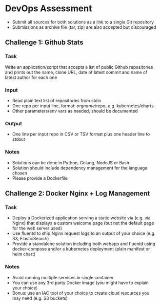 # DevOps Assessment
- Submit all sources for both solutions as a link to a single Git repository
- Submissions as archive file (tar, zip) are also accepted but discouraged
## Challenge 1: Github Stats
### Task
Write an application/script that accepts a list of public Github repositories and prints out
the name, clone URL, date of latest commit and name of latest author for each one
### Input
- Read plain text list of repositories from stdin
- One repo per input line, format: $orgname/$repo, e.g. kubernetes/charts
- Other parameters/env vars as needed, should be documented
### Output
- One line per input repo in CSV or TSV format plus one header line to stdout
### Notes
- Solutions can be done in Python, Golang, NodeJS or Bash
- Solution should include dependency management for the language chosen
- Please provide a Dockerfile
## Challenge 2: Docker Nginx + Log Management
### Task
- Deploy a Dockerized application serving a static website via (e.g. via Nginx) that displays
a custom welcome page (but not the default page for the web server used)
- Use fluentd to ship Nginx request logs to an output of your choice (e.g. S3,
ElasticSearch)
- Provide a standalone solution including both webapp and fluentd using docker-compose
and/or a kubernetes deployment (plain manifest or helm chart)
### Notes
- Avoid running multiple services in single container
- You can use any 3rd party Docker image (you might have to explain your choice)
- Bonus: use an IAC tool of your choice to create cloud resources you may need (e.g. S3
buckets)
